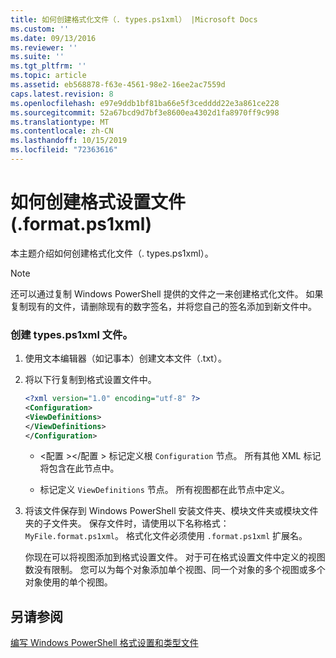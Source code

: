 ```yaml
---
title: 如何创建格式化文件（. types.ps1xml） |Microsoft Docs
ms.custom: ''
ms.date: 09/13/2016
ms.reviewer: ''
ms.suite: ''
ms.tgt_pltfrm: ''
ms.topic: article
ms.assetid: eb568878-f63e-4561-98e2-16ee2ac7559d
caps.latest.revision: 8
ms.openlocfilehash: e97e9ddb1bf81ba66e5f3cedddd22e3a861ce228
ms.sourcegitcommit: 52a67bcd9d7bf3e8600ea4302d1fa8970ff9c998
ms.translationtype: MT
ms.contentlocale: zh-CN
ms.lasthandoff: 10/15/2019
ms.locfileid: "72363616"
---
```

# <a name="how-to-create-a-formatting-file-formatps1xml"></a>如何创建格式设置文件 (.format.ps1xml)

本主题介绍如何创建格式化文件（. types.ps1xml）。

> [!NOTE]
> 还可以通过复制 Windows PowerShell 提供的文件之一来创建格式化文件。 如果复制现有的文件，请删除现有的数字签名，并将您自己的签名添加到新文件中。

### <a name="to-create-a-formatps1xml-file"></a>创建 types.ps1xml 文件。

1. 使用文本编辑器（如记事本）创建文本文件（.txt）。

2. 将以下行复制到格式设置文件中。

   ```xml
   <?xml version="1.0" encoding="utf-8" ?>
   <Configuration>
   <ViewDefinitions>
   </ViewDefinitions>
   </Configuration>
   ```

   - \<配置 >\</配置 > 标记定义根 `Configuration` 节点。 所有其他 XML 标记将包含在此节点中。

   - <ViewDefinitions></ViewDefinitions>标记定义 `ViewDefinitions` 节点。 所有视图都在此节点中定义。

3. 将该文件保存到 Windows PowerShell 安装文件夹、模块文件夹或模块文件夹的子文件夹。 保存文件时，请使用以下名称格式： `MyFile.format.ps1xml`。 格式化文件必须使用 `.format.ps1xml` 扩展名。

   你现在可以将视图添加到格式设置文件。 对于可在格式设置文件中定义的视图数没有限制。 您可以为每个对象添加单个视图、同一个对象的多个视图或多个对象使用的单个视图。

## <a name="see-also"></a>另请参阅

[编写 Windows PowerShell 格式设置和类型文件](./writing-a-powershell-formatting-file.md)
